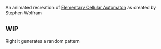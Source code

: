 An animated recreation of [Elementary Cellular Automaton](http://mathworld.wolfram.com/ElementaryCellularAutomaton.html) as created by Stephen Wolfram

## WIP

Right it generates a random pattern
